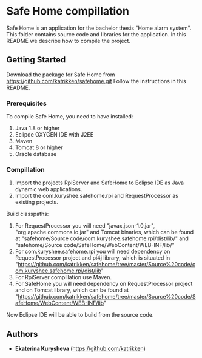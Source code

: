 # Safe Home compillation

Safe Home is an application for the bachelor thesis "Home alarm system". This folder contains source code and libraries for the application. In this README we describe how to compile the project.

## Getting Started

Download the package for Safe Home from https://github.com/katrikken/safehome.git
Follow the instructions in this README.

### Prerequisites

To compile Safe Home, you need to have installed:
1) Java 1.8 or higher
2) Eclipde OXYGEN IDE with J2EE
3) Maven
2) Tomcat 8 or higher
3) Oracle database

### Compillation

1) Import the projects RpiServer and SafeHome to Eclipse IDE as Java dynamic web applications.
2) Import the com.kuryshee.safehome.rpi and RequestProcessor as existing projects.

Build classpaths:

1) For RequestProcessor you will need "javax.json-1.0.jar", "org.apache.commons.io.jar" and Tomcat binaries, which can be found at "safehome/Source code/com.kuryshee.safehome.rpi/dist/lib/" and "safehome/Source code/SafeHome/WebContent/WEB-INF/lib/"
2) For com.kuryshee.safehome.rpi you will need dependency on RequestProcessor project and pi4j library, which is situated in "https://github.com/katrikken/safehome/tree/master/Source%20code/com.kuryshee.safehome.rpi/dist/lib"
3) For RpiServer compillation use Maven.
4) For SafeHome you will need dependency on RequestProcessor project and on Tomcat library, which can be found at "https://github.com/katrikken/safehome/tree/master/Source%20code/SafeHome/WebContent/WEB-INF/lib"

Now Eclipse IDE will be able to build from the source code.

## Authors

* **Ekaterina Kurysheva** (https://github.com/katrikken)
